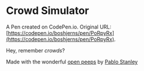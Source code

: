 # Crowd Simulator

A Pen created on CodePen.io. Original URL: [https://codepen.io/boshjerns/pen/PoRpyRx](https://codepen.io/boshjerns/pen/PoRpyRx).

Hey, remember _crowds_?

Made with the wonderful [open peeps](https://www.openpeeps.com/) by [Pablo Stanley](https://www.instagram.com/pablostanley/) 
